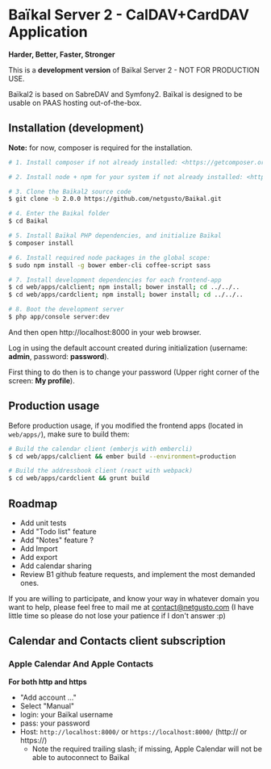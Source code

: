 # Baïkal Server 2 - CalDAV+CardDAV Application

**Harder, Better, Faster, Stronger**

This is a **development version** of Baïkal Server 2 - NOT FOR PRODUCTION USE.

Baïkal2 is based on SabreDAV and Symfony2. Baïkal is designed to be usable on PAAS hosting out-of-the-box.

## Installation (development)

**Note:** for now, composer is required for the installation.

```sh
# 1. Install composer if not already installed: <https://getcomposer.org/download/>

# 2. Install node + npm for your system if not already installed: <http://nodejs.org/download/>

# 3. Clone the Baïkal2 source code
$ git clone -b 2.0.0 https://github.com/netgusto/Baikal.git

# 4. Enter the Baikal folder
$ cd Baikal

# 5. Install Baïkal PHP dependencies, and initialize Baïkal
$ composer install

# 6. Install required node packages in the global scope:
$ sudo npm install -g bower ember-cli coffee-script sass

# 7. Install development dependencies for each frontend-app
$ cd web/apps/calclient; npm install; bower install; cd ../../..
$ cd web/apps/cardclient; npm install; bower install; cd ../../..

# 8. Boot the development server
$ php app/console server:dev

```

And then open http://localhost:8000 in your web browser.

Log in using the default account created during initialization (username: **admin**, password: **password**).

First thing to do then is to change your password (Upper right corner of the screen: **My profile**).

## Production usage

Before production usage, if you modified the frontend apps (located in `web/apps/`), make sure to build them:

```sh
# Build the calendar client (emberjs with embercli)
$ cd web/apps/calclient && ember build --environment=production

# Build the addressbook client (react with webpack)
$ cd web/apps/cardclient && grunt build
```

## Roadmap

* Add unit tests
* Add "Todo list" feature
* Add "Notes" feature ?
* Add Import
* Add export
* Add calendar sharing
* Review B1 github feature requests, and implement the most demanded ones.

If you are willing to participate, and know your way in whatever domain you want to help, please feel free to mail me at contact@netgusto.com (I have little time so please do not lose your patience if I don't answer :p)

## Calendar and Contacts client subscription

### Apple Calendar And Apple Contacts

**For both http and https**

* "Add account ..."
* Select "Manual"
* login: your Baïkal username
* pass: your password
* Host: `http://localhost:8000/` or `https://localhost:8000/` (http:// or https://)
  * Note the required trailing slash; if missing, Apple Calendar will not be able to autoconnect to Baïkal
